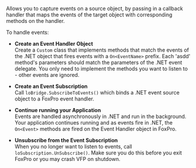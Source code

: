 ﻿Allows you to capture events on a source object, by passing in a callback handler that maps the events of the target object with corresponding methods on the handler.

To handle events:

* **Create an Event Handler Object**  
Create a `Custom` class that implements methods that match the events of the .NET object that fires events with a `On<EventName>` prefix. Each 'asdd' method's parameters should match the parameters of the .NET event delegate. You only need to implement the methods you want to listen to - other events are ignored.

* **Create an Event Subscription**  
Call `loBridge.SubscribeToEvents()` which binds a .NET event source object to a FoxPro event handler.

* **Continue running your Application**  
Events are handled asynchronously in .NET and run in the background. Your application continues running and as events fire in .NET, the `On<Event>` methods are fired on the Event Handler object in FoxPro.

* **Unsubscribe from the Event Subscription**   
When you no longer want to listen to events, call `loSubscription.UnSubscribe()`. Make sure you do this before you exit FoxPro or you may crash VFP on shutdown.